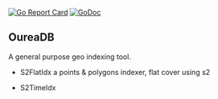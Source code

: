 [![Go Report Card](https://goreportcard.com/badge/github.com/akhenakh/oureadb)](https://goreportcard.com/report/github.com/akhenakh/oureadb)  [![GoDoc](https://godoc.org/github.com/akhenakh/oureadb?status.svg)](https://godoc.org/github.com/akhenakh/oureadb)

## OureaDB

A general purpose geo indexing tool.



- S2FlatIdx a points & polygons indexer, flat cover using s2

- S2TimeIdx